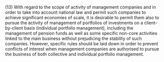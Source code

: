 (13) With regard to the scope of activity of management companies and in order to take into account national law and permit such companies to achieve significant economies of scale, it is desirable to permit them also to pursue the activity of management of portfolios of investments on a client-by-client basis (individual portfolio management), including the management of pension funds as well as some specific non-core activities linked to the main business without prejudicing the stability of such companies. However, specific rules should be laid down in order to prevent conflicts of interest when management companies are authorised to pursue the business of both collective and individual portfolio management.